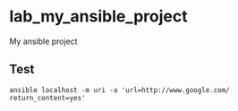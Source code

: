 # lab_my_ansible_project
My ansible project


## Test 

```
ansible localhost -m uri -a 'url=http://www.google.com/ return_content=yes'
```
